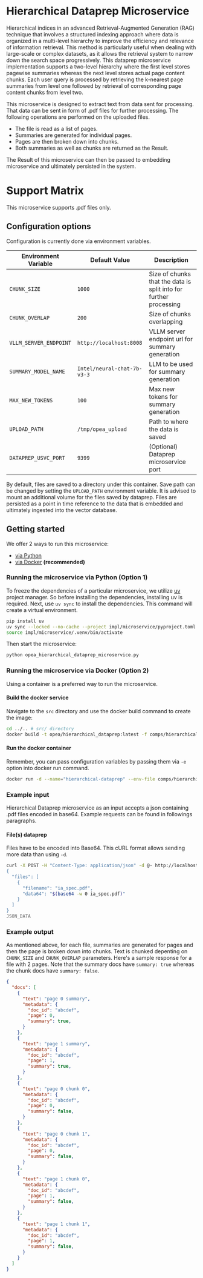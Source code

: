 # Hierarchical Dataprep Microservice

Hierarchical indices in an advanced Retrieval-Augmented Generation (RAG) technique that involves a structured indexing approach where data is organized in a multi-level hierarchy to improve the efficiency and relevance of information retrieval. This method is particularly useful when dealing with large-scale or complex datasets, as it allows the retrieval system to narrow down the search space progressively. This dataprep microservice implementation supports a two-level hierarchy where the first level stores pagewise summaries whereas the next level stores actual page content chunks. Each user query is processed by retrieving the k-nearest page summaries from level one followed by retrieval of corresponding page content chunks from level two. 

This microservice is designed to extract text from data sent for processing. That data can be sent in form of .pdf files for further processing. The following operations are performed on the uploaded files.
* The file is read as a list of pages.
* Summaries are generated for individual pages.
* Pages are then broken down into chunks.
* Both summaries as well as chunks are returned as the Result.

The Result of this microservice can then be passed to embedding microservice and ultimately persisted in the system.

# Support Matrix

This microservice supports .pdf files only.

## Configuration options

Configuration is currently done via environment variables.

| Environment Variable    | Default Value     | Description                                                                                      |
|-------------------------|-------------------|--------------------------------------------------------------------------------------------------|
| `CHUNK_SIZE`            | `1000`            | Size of chunks that the data is split into for further processing                                |
| `CHUNK_OVERLAP`         | `200`             | Size of chunks overlapping                                                                       |
| `VLLM_SERVER_ENDPOINT`         | `http://localhost:8008`            | VLLM server endpoint url for summary generation                                            |
| `SUMMARY_MODEL_NAME`| `Intel/neural-chat-7b-v3-3`            | LLM to be used for summary generation                                          |
| `MAX_NEW_TOKENS`           | `100`| Max new tokens for summary generation                                                                  |
| `UPLOAD_PATH`           | `/tmp/opea_upload`| Path to where the data is saved                                                                  |
| `DATAPREP_USVC_PORT`    | `9399`              | (Optional) Dataprep microservice port |

By default, files are saved to a directory under this container. Save path can be changed by setting the `UPLOAD_PATH` environment variable. It is advised to mount an additional volume for the files saved by dataprep. Files are persisted as a point in time reference to the data that is embedded and ultimately ingested into the vector database. 

## Getting started

We offer 2 ways to run this microservice:
  - [via Python](#running-the-microservice-via-python-option-1)
  - [via Docker](#running-the-microservice-via-docker-option-2) **(recommended)**


### Running the microservice via Python (Option 1)

To freeze the dependencies of a particular microservice, we utilize [uv](https://github.com/astral-sh/uv) project manager. So before installing the dependencies, installing uv is required.
Next, use `uv sync` to install the dependencies. This command will create a virtual environment.

```bash
pip install uv
uv sync --locked --no-cache --project impl/microservice/pyproject.toml
source impl/microservice/.venv/bin/activate
```

Then start the microservice:

```bash
python opea_hierarchical_dataprep_microservice.py
```

### Running the microservice via Docker (Option 2)

Using a container is a preferred way to run the microservice.

#### Build the docker service

Navigate to the `src` directory and use the docker build command to create the image:

```bash
cd ../.. # src/ directory
docker build -t opea/hierarchical_dataprep:latest -f comps/hierarchical_dataprep/impl/microservice/Dockerfile .
```

#### Run the docker container

Remember, you can pass configuration variables by passing them via `-e` option into docker run command.

```bash
docker run -d --name="hierarchical-dataprep" --env-file comps/hierarchical_dataprep/impl/microservice/.env -p 9399:9399 opea/hierarchical_dataprep:latest
```

### Example input

Hierarchical Dataprep microservice as an input accepts a json containing .pdf files encoded in base64. Example requests can be found in followings paragraphs.

#### File(s) dataprep

Files have to be encoded into Base64. This cURL format allows sending more data than using `-d`.

```bash
curl -X POST -H "Content-Type: application/json" -d @- http://localhost:9399/v1/hierarchical_dataprep <<JSON_DATA
{
  "files": [
    {
      "filename": "ia_spec.pdf",
      "data64": "$(base64 -w 0 ia_spec.pdf)"
    }
  ]
}
JSON_DATA
```

### Example output

As mentioned above, for each file, summaries are generated for pages and then the page is broken down into chunks.
Text is chunked depenting on `CHUNK_SIZE` and `CHUNK_OVERLAP` parameters. Here's a sample response for a file with 2 pages. Note that the summary docs have `summary: true` whereas the chunk docs have `summary: false`.

```json
{
  "docs": [
    {
      "text": "page 0 summary",
      "metadata": {
        "doc_id": "abcdef",
        "page": 0,
        "summary": true,
      }
    },
    {
      "text": "page 1 summary",
      "metadata": {
        "doc_id": "abcdef",
        "page": 1,
        "summary": true,
      }
    },
    {
      "text": "page 0 chunk 0",
      "metadata": {
        "doc_id": "abcdef",
        "page": 0,
        "summary": false,
      }
    },
    {
      "text": "page 0 chunk 1",
      "metadata": {
        "doc_id": "abcdef",
        "page": 0,
        "summary": false,
      }
    },
    {
      "text": "page 1 chunk 0",
      "metadata": {
        "doc_id": "abcdef",
        "page": 1,
        "summary": false,
      }
    },
    {
      "text": "page 1 chunk 1",
      "metadata": {
        "doc_id": "abcdef",
        "page": 1,
        "summary": false,
      }
    }
  ]
}
```
